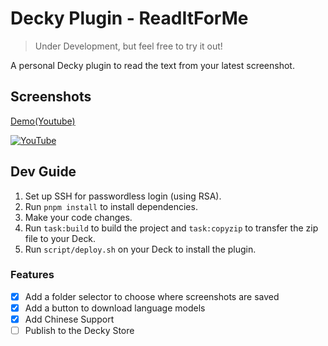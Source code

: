 
# Decky Plugin - ReadItForMe 

> Under Development, but feel free to try it out!

A personal Decky plugin to read the text from your latest screenshot.

## Screenshots
[Demo(Youtube)](https://www.youtube.com/watch?v=fjsc5IqgmzU?si=0S-l1QOr71csefn8)


[![YouTube](http://i.ytimg.com/vi/fjsc5IqgmzU/hqdefault.jpg)](https://www.youtube.com/watch?v=fjsc5IqgmzU)
## Dev Guide

1. Set up SSH for passwordless login (using RSA).
2. Run `pnpm install` to install dependencies.
3. Make your code changes.
4. Run `task:build` to build the project and `task:copyzip` to transfer the zip file to your Deck.
5. Run `script/deploy.sh` on your Deck to install the plugin.


### Features

- [x] Add a folder selector to choose where screenshots are saved
- [x] Add a button to download language models
- [x] Add Chinese Support
- [ ] Publish to the Decky Store
